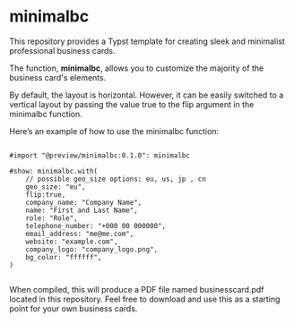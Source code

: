 # minimalbc

This repository provides a Typst template for creating sleek and minimalist professional business cards. 

The function, **minimalbc**, allows you to customize the majority of the business card's elements. 

By default, the layout is horizontal. However, it can be easily switched to a vertical layout by passing the value true to the flip argument in the minimalbc function.

Here’s an example of how to use the minimalbc function:

```Typst

#import "@preview/minimalbc:0.1.0": minimalbc

#show: minimalbc.with(
    // possible geo_size options: eu, us, jp , cn
    geo_size: "eu",
    flip:true,
    company_name: "Company Name",
    name: "First and Last Name",
    role: "Role",
    telephone_number: "+000 00 000000",
    email_address: "me@me.com",
    website: "example.com",
    company_logo: "company_logo.png",
    bg_color: "ffffff",
)


```

When compiled, this will produce a PDF file named businesscard.pdf located in this repository. Feel free to download and use this as a starting point for your own business cards.


